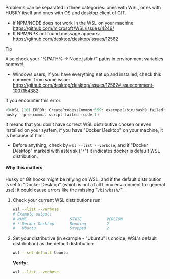 Problems can be separated in three categories: ones with WSL, ones with HUSKY itself and ones with OS and desktop client of GIT.

- if NPM/NODE does not work in the WSL on your machine:\
  https://github.com/microsoft/WSL/issues/4249/
- If NPM/NPX not found message appears:\
  https://github.com/desktop/desktop/issues/12562

> [!Tip]
> Also check your "%PATH%  → Node.js/bin/" paths in environment variables context:\
>
> - Windows users, if you have everything set up and installed, check this comment from same issue:\
>   https://github.com/desktop/desktop/issues/12562#issuecomment-1007154382

If you encounter this error:

```powershell
<3>WSL (10) ERROR: CreateProcessCommon:559: execvpe(/bin/bash) failed: No such file or directory
husky - pre-commit script failed (code 1)
```

It means that you don't have correct WSL distributive chosen or even installed on your system,
if you have "Docker Desktop" on your machine, it is because of him.

- Before anything, check by `wsl --list --verbose`, and if "Docker Desktop" marked with asterisk ("`*`") it indicates docker is
  default WSL distribution.

#### Why this matters

Husky or Git hooks might be relying on WSL, and if the default distribution is set to "Docker Desktop"
(which is not a full Linux environment for general use): it could cause errors like the missing "`/bin/bash/`".

1. Check your current WSL distributions run:

    ```bash
    wsl --list --verbose
    # Example output:
    # NAME                   STATE           VERSION
    # * Docker Desktop       Running         2
    #   Ubuntu               Stopped         2
    ```

2. Set your distributive (in example - "Ubuntu" is choice, WSL's default distribution) as the default distribution:

    ```bash
    wsl --set-default Ubuntu
    ```

    **Verify:**

    ```bash
    wsl --list --verbose
    ```
